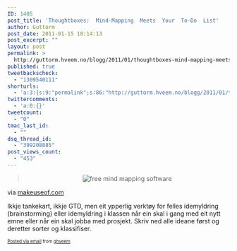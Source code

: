 ```yaml
---
ID: 1405
post_title: 'Thoughtboxes:  Mind-Mapping  Meets  Your  To-Do  List'
author: Guttorm
post_date: 2011-01-15 18:14:13
post_excerpt: ""
layout: post
permalink: >
  http://guttorm.hveem.no/blogg/2011/01/thoughtboxes-mind-mapping-meets-your-to-do-list/
published: true
tweetbackscheck:
  - "1309540111"
shorturls:
  - 'a:3:{s:9:"permalink";s:86:"http://guttorm.hveem.no/blogg/2011/01/thoughtboxes-mind-mapping-meets-your-to-do-list/";s:7:"tinyurl";s:26:"http://tinyurl.com/6alsuul";s:4:"isgd";s:19:"http://is.gd/QXczak";}'
twittercomments:
  - 'a:0:{}'
tweetcount:
  - "0"
tmac_last_id:
  - ""
dsq_thread_id:
  - "399208885"
post_views_count:
  - "453"
---
```

<div class='posterous_autopost'><div class="posterous_bookmarklet_entry"> <blockquote class="posterous_long_quote"><p style="text-align: center;"><img class="aligncenter" src="http://main.makeuseoflimited.netdna-cdn.com/wp-content/uploads/2011/01/Project.png" alt="free mind mapping software" style="border: 0pt none;" /></p></blockquote>    <div class="posterous_quote_citation">via <a href="http://www.makeuseof.com/tag/thoughtboxes-mindmapping-meets-todo-list/">makeuseof.com</a></div> <p>Ikkje tankekart, ikkje GTD, men eit ypperlig verktøy for felles idemyldring (brainstorming) eller idemyldring i klassen når ein skal i gang med eit nytt emne eller når ein skal jobba med prosjekt. Skriv ned alle ideane først og deretter sorter og klassifiser.</p></div>      <p style="font-size: 10px;">  <a href="http://posterous.com">Posted via email</a>   from <a href="http://ghveem.posterous.com/thoughtboxes-mind-mapping-meets-your-to-do-li">ghveem</a>  </p>  </div>